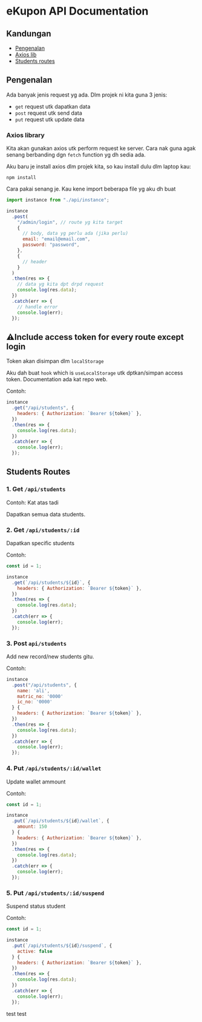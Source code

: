 # eKupon API Documentation

## Kandungan

- [Pengenalan](#pengenalan)
- [Axios lib](#axios-library)
- [Students routes](#students-routes)

## Pengenalan

Ada banyak jenis request yg ada. Dlm projek ni kita guna 3 jenis:

- `get` request utk dapatkan data
- `post` request utk send data
- `put` request utk update data

### Axios library

Kita akan gunakan axios utk perform request ke server. Cara nak guna agak senang berbanding dgn `fetch` function yg dh sedia ada.

Aku baru je install axios dlm projek kita, so kau install dulu dlm laptop kau:

```terminal
npm install
```

Cara pakai senang je. Kau kene import beberapa file yg aku dh buat

```javascript
import instance from "./api/instance";

instance
  .post(
    "/admin/login", // route yg kita target
    {
      // body, data yg perlu ada (jika perlu)
      email: "email@email.com",
      password: "password",
    },
    {
      // header
    }
  )
  .then(res => {
    // data yg kita dpt drpd request
    console.log(res.data);
  })
  .catch(err => {
    // handle error
    console.log(err);
  });
```

## ⚠️Include access token for every route except login

Token akan disimpan dlm `localStorage`

Aku dah buat `hook` which is `useLocalStorage` utk dptkan/simpan access token. Documentation ada kat repo web.

Contoh:

```javascript
instance
  .get("/api/students", {
    headers: { Authorization: `Bearer ${token}` },
  })
  .then(res => {
    console.log(res.data);
  })
  .catch(err => {
    console.log(err);
  });
```

## Students Routes

### 1. Get `/api/students`

Contoh: Kat atas tadi

Dapatkan semua data students.

### 2. Get `/api/students/:id`

Dapatkan specific students

Contoh:

```javascript
const id = 1;

instance
  .get(`/api/students/${id}`, {
    headers: { Authorization: `Bearer ${token}` },
  })
  .then(res => {
    console.log(res.data);
  })
  .catch(err => {
    console.log(err);
  });
```

### 3. Post `api/students`

Add new record/new students gitu.

Contoh:

```javascript
instance
  .post("/api/students", {
    name: 'ali',
    matric_no: '0000'
    ic_no: '0000'
  } {
    headers: { Authorization: `Bearer ${token}` },
  })
  .then(res => {
    console.log(res.data);
  })
  .catch(err => {
    console.log(err);
  });
```

### 4. Put `/api/students/:id/wallet`

Update wallet ammount

Contoh:

```javascript
const id = 1;

instance
  .put(`/api/students/${id}/wallet`, {
    amount: 150
  } {
    headers: { Authorization: `Bearer ${token}` },
  })
  .then(res => {
    console.log(res.data);
  })
  .catch(err => {
    console.log(err);
  });
```

### 5. Put `/api/students/:id/suspend`

Suspend status student

Contoh:

```javascript
const id = 1;

instance
  .put(`/api/students/${id}/suspend`, {
    active: false
  } {
    headers: { Authorization: `Bearer ${token}` },
  })
  .then(res => {
    console.log(res.data);
  })
  .catch(err => {
    console.log(err);
  });
```

test test
